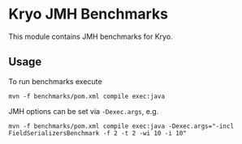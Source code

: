 # Kryo JMH Benchmarks

This module contains JMH benchmarks for Kryo.

## Usage

To run benchmarks execute
```
mvn -f benchmarks/pom.xml compile exec:java
```

JMH options can be set via `-Dexec.args`, e.g.
```
mvn -f benchmarks/pom.xml compile exec:java -Dexec.args="-incl FieldSerializersBenchmark -f 2 -t 2 -wi 10 -i 10"
```
